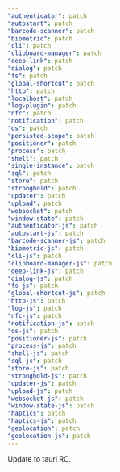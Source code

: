 ```yaml
---
"authenticator": patch
"autostart": patch
"barcode-scanner": patch
"biometric": patch
"cli": patch
"clipboard-manager": patch
"deep-link": patch
"dialog": patch
"fs": patch
"global-shortcut": patch
"http": patch
"localhost": patch
"log-plugin": patch
"nfc": patch
"notification": patch
"os": patch
"persisted-scope": patch
"positioner": patch
"process": patch
"shell": patch
"single-instance": patch
"sql": patch
"store": patch
"stronghold": patch
"updater": patch
"upload": patch
"websocket": patch
"window-state": patch
"authenticator-js": patch
"autostart-js": patch
"barcode-scanner-js": patch
"biometric-js": patch
"cli-js": patch
"clipboard-manager-js": patch
"deep-link-js": patch
"dialog-js": patch
"fs-js": patch
"global-shortcut-js": patch
"http-js": patch
"log-js": patch
"nfc-js": patch
"notification-js": patch
"os-js": patch
"positioner-js": patch
"process-js": patch
"shell-js": patch
"sql-js": patch
"store-js": patch
"stronghold-js": patch
"updater-js": patch
"upload-js": patch
"websocket-js": patch
"window-state-js": patch
"haptics": patch
"haptics-js": patch
"geolocation": patch
"geolocation-js": patch
---
```


Update to tauri RC.
